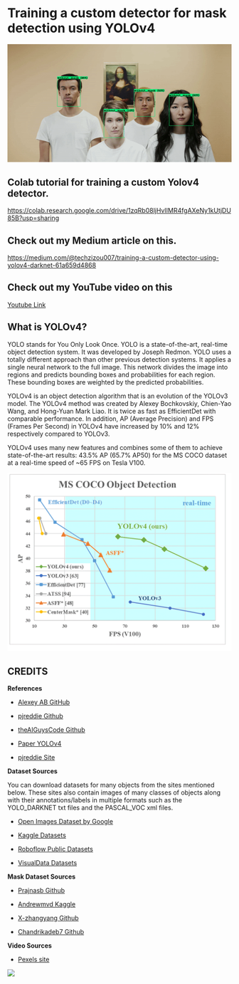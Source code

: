# Training a custom detector for mask detection using YOLOv4

![](z.gif)

## Colab tutorial for training a custom Yolov4 detector. 

https://colab.research.google.com/drive/1zqRb08ljHvIIMR4fgAXeNy1kUtjDU85B?usp=sharing

## Check out my Medium article on this.

https://medium.com/@techzizou007/training-a-custom-detector-using-yolov4-darknet-61a659d4868

## Check out my YouTube video on this 

[Youtube Link](https://www.youtube.com)


## What is YOLOv4?
YOLO stands for You Only Look Once. YOLO is a state-of-the-art, real-time object detection system. It was developed by Joseph Redmon.
YOLO uses a totally different approach than other previous detection systems. It applies a single neural network to the full image. This network divides the image into regions and predicts bounding boxes and probabilities for each region. These bounding boxes are weighted by the predicted probabilities.

YOLOv4 is an object detection algorithm that is an evolution of the YOLOv3 model. The YOLOv4 method was created by Alexey Bochkovskiy, Chien-Yao Wang, and Hong-Yuan Mark Liao. It is twice as fast as EfficientDet with comparable performance. In addition, AP (Average Precision) and FPS (Frames Per Second) in YOLOv4 have increased by 10% and 12% respectively compared to YOLOv3.

YOLOv4 uses many new features and combines some of them to achieve state-of-the-art results: 43.5% AP (65.7% AP50) for the MS COCO dataset at a real-time speed of ~65 FPS on Tesla V100.

![](1b.png)


## **CREDITS**

   **References**
 
*    [Alexey AB GitHub ](https://github.com/AlexeyAB/darknet)

*    [pjreddie Github ](https://github.com/pjreddie/darknet)

*    [theAIGuysCode Github](https://github.com/theAIGuysCode/YOLOv4-Cloud-Tutorial) 

*    [Paper YOLOv4](https://arxiv.org/abs/2004.10934)

*    [pjreddie Site](https://pjreddie.com/darknet/yolo/)


   **Dataset Sources**

You can download datasets for many objects from the sites mentioned below. These sites also contain images of many classes of objects along with their annotations/labels in multiple formats such as the YOLO_DARKNET txt files and the PASCAL_VOC xml files.

*   [Open Images Dataset by Google](https://storage.googleapis.com/openimages/web/index.html)

*   [Kaggle Datasets](https://www.kaggle.com/datasets)

*   [Roboflow Public Datasets](https://public.roboflow.com/)

*   [VisualData Datasets](https://www.visualdata.io/discovery)


   **Mask Dataset Sources**

*   [Prajnasb Github](https://github.com/prajnasb/observations)

*   [Andrewmvd Kaggle](https://www.kaggle.com/andrewmvd/face-mask-detection)

*   [X-zhangyang Github](https://github.com/X-zhangyang/Real-World-Masked-Face-Dataset)

*   [Chandrikadeb7 Github](https://github.com/chandrikadeb7/Face-Mask-Detection)

   **Video Sources**
    
*   [Pexels site](https://www.pexels.com/)

![](video2.gif)


